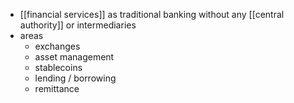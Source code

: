 - [[financial services]] as traditional banking without any [[central authority]] or intermediaries
- areas
	- exchanges
	- asset management
	- stablecoins
	- lending / borrowing
	- remittance
